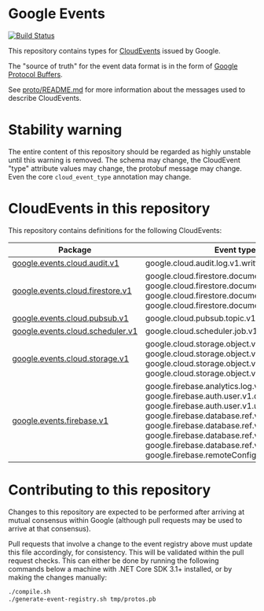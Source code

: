 # Google Events

[![Build Status](https://travis-ci.org/googleapis/google-cloudevents.svg?branch=master)](https://travis-ci.org/googleapis/google-cloudevents)

This repository contains types for
[CloudEvents](https://cloudevents.io) issued by Google.

The "source of truth" for the event data format is in the form of
[Google Protocol Buffers](https://github.com/protocolbuffers/protobuf).

See [proto/README.md](proto/README.md) for more
information about the messages used to describe CloudEvents.

# Stability warning

The entire content of this repository should be regarded as highly
unstable until this warning is removed. The schema may change, the
CloudEvent "type" attribute values may change, the protobuf message
may change. Even the core `cloud_event_type` annotation may change.

# CloudEvents in this repository

This repository contains definitions for the following CloudEvents:

|Package|Event types|Data messages|
|-|-|-|
|[google.events.cloud.audit.v1](proto/google/events/cloud/audit/v1)|google.cloud.audit.log.v1.written|AuditLogData|
|[google.events.cloud.firestore.v1](proto/google/events/cloud/firestore/v1)|google.cloud.firestore.document.v1.created<br/>google.cloud.firestore.document.v1.deleted<br/>google.cloud.firestore.document.v1.updated<br/>google.cloud.firestore.document.v1.written|DocumentEventData|
|[google.events.cloud.pubsub.v1](proto/google/events/cloud/pubsub/v1)|google.cloud.pubsub.topic.v1.messagePublished|MessagePublishedData|
|[google.events.cloud.scheduler.v1](proto/google/events/cloud/scheduler/v1)|google.cloud.scheduler.job.v1.executed|SchedulerJobData|
|[google.events.cloud.storage.v1](proto/google/events/cloud/storage/v1)|google.cloud.storage.object.v1.archived<br/>google.cloud.storage.object.v1.deleted<br/>google.cloud.storage.object.v1.finalized<br/>google.cloud.storage.object.v1.metadataUpdated|StorageObjectData|
|[google.events.firebase.v1](proto/google/events/firebase/v1)|google.firebase.analytics.log.v1.written<br/>google.firebase.auth.user.v1.deleted<br/>google.firebase.auth.user.v1.updated<br/>google.firebase.database.ref.v1.created<br/>google.firebase.database.ref.v1.deleted<br/>google.firebase.database.ref.v1.updated<br/>google.firebase.database.ref.v1.written<br/>google.firebase.remoteConfig.v1.updated|AnalyticsLogData<br/>AuthEventData<br/>ReferenceEventData<br/>RemoteConfigEventData|

# Contributing to this repository

Changes to this repository are expected to be performed after
arriving at mutual consensus within Google (although pull requests
may be used to arrive at that consensus).

Pull requests that involve a change to the event registry above must
update this file accordingly, for consistency. This will be
validated within the pull request checks. This can either be done by
running the following commands below a machine with .NET Core SDK
3.1+ installed, or by making the changes manually:

```sh
./compile.sh
./generate-event-registry.sh tmp/protos.pb
```
